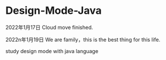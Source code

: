 # Design-Mode-Java

2022年1月17日 Cloud move finished.

2022n年1月19日 We are family，this is the best thing for this life.

study design mode with java language
